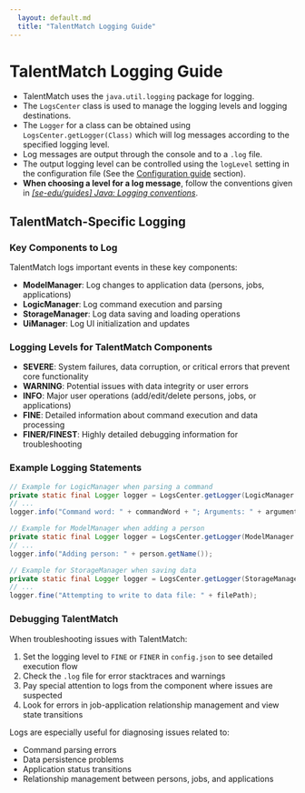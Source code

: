 ```yaml
---
  layout: default.md
  title: "TalentMatch Logging Guide"
---
```


# TalentMatch Logging Guide

* TalentMatch uses the `java.util.logging` package for logging.
* The `LogsCenter` class is used to manage the logging levels and logging destinations.
* The `Logger` for a class can be obtained using `LogsCenter.getLogger(Class)` which will log messages according to the specified logging level.
* Log messages are output through the console and to a `.log` file.
* The output logging level can be controlled using the `logLevel` setting in the configuration file (See the [Configuration guide](Configuration.md) section).
* **When choosing a level for a log message**, follow the conventions given in [_[se-edu/guides] Java: Logging conventions_](https://se-education.org/guides/conventions/java/logging.html).

## TalentMatch-Specific Logging

### Key Components to Log

TalentMatch logs important events in these key components:

* **ModelManager**: Log changes to application data (persons, jobs, applications)
* **LogicManager**: Log command execution and parsing
* **StorageManager**: Log data saving and loading operations
* **UiManager**: Log UI initialization and updates

### Logging Levels for TalentMatch Components

* **SEVERE**: System failures, data corruption, or critical errors that prevent core functionality
* **WARNING**: Potential issues with data integrity or user errors
* **INFO**: Major user operations (add/edit/delete persons, jobs, or applications)
* **FINE**: Detailed information about command execution and data processing
* **FINER/FINEST**: Highly detailed debugging information for troubleshooting

### Example Logging Statements

```java
// Example for LogicManager when parsing a command
private static final Logger logger = LogsCenter.getLogger(LogicManager.class);
// ...
logger.info("Command word: " + commandWord + "; Arguments: " + arguments);

// Example for ModelManager when adding a person
private static final Logger logger = LogsCenter.getLogger(ModelManager.class);
// ...
logger.info("Adding person: " + person.getName());

// Example for StorageManager when saving data
private static final Logger logger = LogsCenter.getLogger(StorageManager.class);
// ...
logger.fine("Attempting to write to data file: " + filePath);
```

### Debugging TalentMatch

When troubleshooting issues with TalentMatch:

1. Set the logging level to `FINE` or `FINER` in `config.json` to see detailed execution flow
2. Check the `.log` file for error stacktraces and warnings
3. Pay special attention to logs from the component where issues are suspected
4. Look for errors in job-application relationship management and view state transitions

Logs are especially useful for diagnosing issues related to:
* Command parsing errors
* Data persistence problems
* Application status transitions
* Relationship management between persons, jobs, and applications
